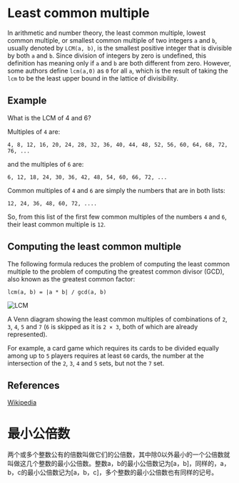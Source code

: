 # Least common multiple

In arithmetic and number theory, the least common multiple, 
lowest common multiple, or smallest common multiple of 
two integers `a` and `b`, usually denoted by `LCM(a, b)`, is 
the smallest positive integer that is divisible by 
both `a` and `b`. Since division of integers by zero is 
undefined, this definition has meaning only if `a` and `b` are 
both different from zero. However, some authors define `lcm(a,0)`
as `0` for all `a`, which is the result of taking the `lcm`
to be the least upper bound in the lattice of divisibility.

## Example

What is the LCM of 4 and 6?

Multiples of `4` are:

```
4, 8, 12, 16, 20, 24, 28, 32, 36, 40, 44, 48, 52, 56, 60, 64, 68, 72, 76, ...
```

and the multiples of `6` are:

```
6, 12, 18, 24, 30, 36, 42, 48, 54, 60, 66, 72, ...
```

Common multiples of `4` and `6` are simply the numbers 
that are in both lists:

```
12, 24, 36, 48, 60, 72, ....
```

So, from this list of the first few common multiples of 
the numbers `4` and `6`, their least common multiple is `12`.

## Computing the least common multiple

The following formula reduces the problem of computing the 
least common multiple to the problem of computing the greatest 
common divisor (GCD), also known as the greatest common factor:

```
lcm(a, b) = |a * b| / gcd(a, b)
```

![LCM](https://upload.wikimedia.org/wikipedia/commons/c/c9/Symmetrical_5-set_Venn_diagram_LCM_2_3_4_5_7.svg)

A Venn diagram showing the least common multiples of 
combinations of `2`, `3`, `4`, `5` and `7` (`6` is skipped as 
it is `2 × 3`, both of which are already represented).

For example, a card game which requires its cards to be 
divided equally among up to `5` players requires at least `60`
cards, the number at the intersection of the `2`, `3`, `4`
and `5` sets, but not the `7` set.

## References

[Wikipedia](https://en.wikipedia.org/wiki/Least_common_multiple)

# 最小公倍数

两个或多个整数公有的倍数叫做它们的公倍数，其中除0以外最小的一个公倍数就叫做这几个整数的最小公倍数。整数a，b的最小公倍数记为[a，b]，同样的，a，b，c的最小公倍数记为[a，b，c]，多个整数的最小公倍数也有同样的记号。